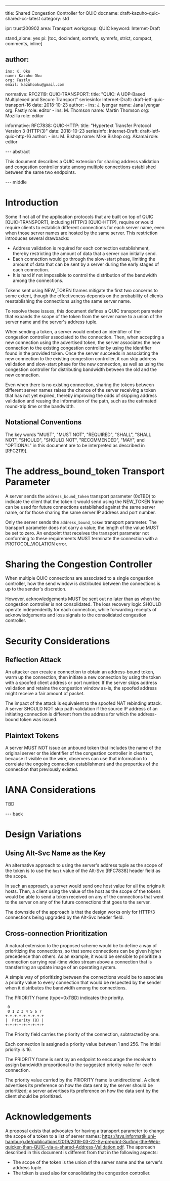 ---
title: Shared Congestion Controller for QUIC
docname: draft-kazuho-quic-shared-cc-latest
category: std

ipr: trust200902
area: Transport
workgroup: QUIC
keyword: Internet-Draft

stand_alone: yes
pi: [toc, docindent, sortrefs, symrefs, strict, compact, comments, inline]

author:
  -
    ins: K. Oku
    name: Kazuho Oku
    org: Fastly
    email: kazuhooku@gmail.com

normative:
  RFC2119:
  QUIC-TRANSPORT:
    title: "QUIC: A UDP-Based Multiplexed and Secure Transport"
    seriesinfo:
      Internet-Draft: draft-ietf-quic-transport-16
    date: 2018-10-23
    author:
      -
        ins: J. Iyengar
        name: Jana Iyengar
        org: Fastly
        role: editor
      -
        ins: M. Thomson
        name: Martin Thomson
        org: Mozilla
        role: editor

informative:
  RFC7838:
  QUIC-HTTP:
    title: "Hypertext Transfer Protocol Version 3 (HTTP/3)"
    date: 2018-10-23
    seriesinfo:
      Internet-Draft: draft-ietf-quic-http-16
    author:
      -
        ins: M. Bishop
        name: Mike Bishop
        org: Akamai
        role: editor

--- abstract

This document describes a QUIC extension for sharing address validation and
congestion controller state among multiple connections established between the
same two endpoints.

--- middle

# Introduction

Some if not all of the application protocols that are built on top of QUIC
[QUIC-TRANSPORT], including HTTP/3 [QUIC-HTTP], require or would require
clients to establish different connections for each server name, even when those
server names are hosted by the same server.  This restriction introduces several
drawbacks:

* Address validation is required for each connection establishment, thereby
  restricting the amount of data that a server can initially send.
* Each connection would go through the slow-start phase, limiting the amount of
  data that can be sent by a server during the early stages of each connection.
* It is hard if not impossible to control the distribution of the bandwidth
  among the connections.

Tokens sent using NEW_TOKEN frames mitigate the first two concerns to some
extent, though the effectiveness depends on the probability of clients
reestablishing the connections using the same server name.

To resolve these issues, this document defines a QUIC transport parameter that
expands the scope of the token from the server name to a union of the server
name and the server's address tuple.

When sending a token, a server would embed an identifier of the congestion
controller associated to the connection.  Then, when accepting a new connection
using the advertised token, the server associates the new connection to the
existing congestion controller by using the identifier found in the provided
token.  Once the server succeeds in associating the new connection to the
existing congestion controller, it can skip address validation and slow-start
phase for the new connection, as well as using the congestion controller for
distributing bandwidth between the old and the new connection.

Even when there is no existing connection, sharing the tokens between different
server names raises the chance of the server receiving a token that has not yet
expired, thereby improving the odds of skipping address validation and reusing
the information of the path, such as the estimated round-trip time or the
bandwidth.

## Notational Conventions

The key words "MUST", "MUST NOT", "REQUIRED", "SHALL", "SHALL NOT", "SHOULD",
"SHOULD NOT", "RECOMMENDED", "MAY", and "OPTIONAL" in this document are to be
interpreted as described in [RFC2119].

# The address_bound_token Transport Parameter

A server sends the `address_bound_token` transport parameter (0xTBD) to
indicate the client that the token it would send using the NEW_TOKEN frame can
be used for future connections established against the same server name, or for
those sharing the same server IP address and port number.

Only the server sends the `address_bound_token` transport parameter.  The
transport parameter does not carry a value; the length of the value MUST be set
to zero.  An endpoint that receives the transport parameter not conforming to
these requirements MUST terminate the connection with a PROTOCOL_VIOLATION
error.

# Sharing the Congestion Controller

When multiple QUIC connections are associated to a single congestion controller,
how the send window is distributed between the connections is up to the sender's
discretion.

However, acknowledgements MUST be sent out no later than as when the congestion
controller is not consolidated.  The loss recovery logic SHOULD operate
independently for each connection, while forwarding receipts of acknowledgements
and loss signals to the consolidated congestion controller.

# Security Considerations

## Reflection Attack

An attacker can create a connection to obtain an address-bound token, warm up
the connection, then initiate a new connection by using the token with a
spoofed client address or port number.  If the server skips address validation
and retains the congestion window as-is, the spoofed address might receive a
fair amount of packet.

The impact of the attack is equivalent to the spoofed NAT rebinding attack.  A
server SHOULD NOT skip path validation if the source IP address of an initiating
connection is different from the address for which the address-bound token was
issued.

## Plaintext Tokens

A server MUST NOT issue an unbound token that includes the name of the original
server or the identifier of the congestion controller in cleartext, because if
visible on the wire, observers can use that information to correlate the ongoing
connection establishment and the properties of the connection that previously
existed.

# IANA Considerations

TBD

--- back

# Design Variations

## Using Alt-Svc Name as the Key

An alternative approach to using the server's address tuple as the scope of the
token is to use the `host` value of the Alt-Svc [RFC7838] header field as the
scope.

In such an approach, a server would send one host value for all the origins it
hosts.  Then, a client using the value of the host as the scope of the tokens
 would be able to send a token received on any of the connections that went to
the server on any of the future connections that goes to the server.

The downside of the approach is that the design works only for HTTP/3
connections being upgraded by the Alt-Svc header field.

## Cross-connection Prioritization

A natural extension to the proposed scheme would be to define a way of
prioritizing the connections, so that some connections can be given higher
precedence than others.  As an example, it would be sensible to prioritize a
connection carrying real-time video stream above a connection that is
transferring an update image of an operating system.

A simple way of prioritizing between the connections would be to associate a
priority value to every connection that would be respected by the sender when
it distributes the bandwidth among the connections.

The PRIORITY frame (type=0xTBD) indicates the priority.

~~~
 0
 0 1 2 3 4 5 6 7
+-+-+-+-+-+-+-+-+
|  Priority (8) |
+-+-+-+-+-+-+-+-+
~~~

The Priority field carries the priority of the connection, subtracted by one.

Each connection is assigned a priority value between 1 and 256.  The initial
priority is 16.

The PRIORITY frame is sent by an endpoint to encourage the receiver to assign
bandwidth proportional to the suggested priority value for each connection.

The priority value carried by the PRIORITY frame is unidirectional.  A client
advertises its preference on how the data sent by the server should be
prioritized; a server advertises its preference on how the data sent by the
client should be prioritized.

# Acknowledgements

A proposal exists that advocates for having a transport parameter to change the
scope of a token to a list of server names: <https://svs.informatik.uni-hamburg.de/publications/2019/2019-03-22-Sy-preprint-Surfing-the-Web-quicker-than-QUIC-via-a-shared-Address-Validation.pdf>.
The approach described in this document is different from that in the following
aspects:

* The scope of the token is the union of the server name and the server's
  address tuple.
* The token is used also for consolidating the congestion controller.
